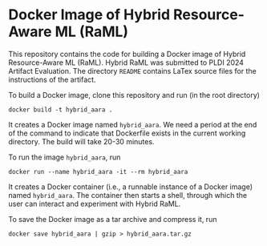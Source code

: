 # Docker Image of Hybrid Resource-Aware ML (RaML)

This repository contains the code for building a Docker image of Hybrid
Resource-Aware ML (RaML). Hybrid RaML was submitted to PLDI 2024 Artifact
Evaluation. The directory `README` contains LaTex source files for the
instructions of the artifact.

To build a Docker image, clone this repository and run (in
the root directory)
```
docker build -t hybrid_aara .
```
It creates a Docker image named `hybrid_aara`. We need a period at the end of
the command to indicate that Dockerfile exists in the current working directory.
The build will take 20-30 minutes.

To run the image `hybrid_aara`, run
```
docker run --name hybrid_aara -it --rm hybrid_aara
```
It creates a Docker container (i.e., a runnable instance of a Docker image)
named `hybrid_aara`. The container then starts a shell, through which the user
can interact and experiment with Hybrid RaML.

To save the Docker image as a tar archive and compress it, run
```
docker save hybrid_aara | gzip > hybrid_aara.tar.gz
```
